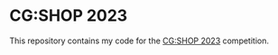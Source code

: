 # CG:SHOP 2023

This repository contains my code for the [CG:SHOP 2023](https://cgshop.ibr.cs.tu-bs.de/competition/cg-shop-2023/) competition.
